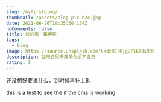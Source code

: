 ```yaml
---
slug: /myfirstblog/
thumbnail: /assets/blog-pic-b2c.jpg
date: 2021-06-26T19:35:30.134Z
noComments: false
title: 我的第一篇博客
tags:
  - blog
image: https://source.unsplash.com/kkdzHCrHjgU/1600x900
description: 就用这里来简单介绍下自己
rating: 1
---
```

还没想好要说什么，到时候再补上8.

this is a test to see the if the cms is working